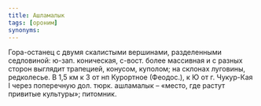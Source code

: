 ```yaml
---
title: Ашламалык
tags: [ороним]
synonyms:
---
```


Гора-останец с двумя скалистыми вершинами, разделенными седловиной: ю-зап.
коническая, с-вост. более массивная и с разных сторон выглядит трапецией,
конусом, куполом; на склонах луговины, редколесье. В 1,5 км к З от нп Курортное
(Феодос.), к Ю от г. Чукур-Кая I через поперечную дол. тюрк. ашламалык – «место,
где растут привитые культуры»; питомник.
